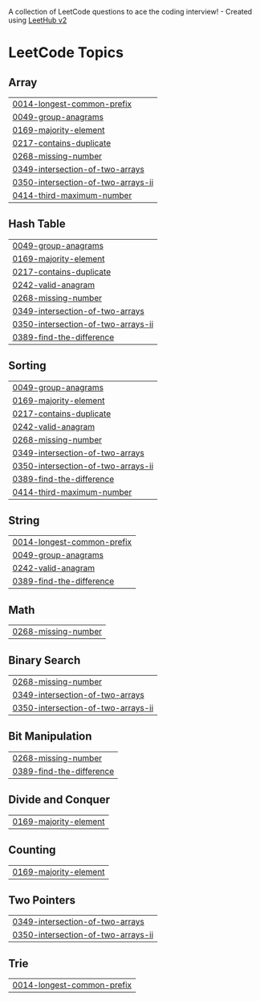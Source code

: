 A collection of LeetCode questions to ace the coding interview! - Created using [LeetHub v2](https://github.com/arunbhardwaj/LeetHub-2.0)
<!---LeetCode Topics Start-->
# LeetCode Topics
## Array
|  |
| ------- |
| [0014-longest-common-prefix](https://github.com/Gallind/LeetCode-Solutions/tree/master/0014-longest-common-prefix) |
| [0049-group-anagrams](https://github.com/Gallind/LeetCode-Solutions/tree/master/0049-group-anagrams) |
| [0169-majority-element](https://github.com/Gallind/LeetCode-Solutions/tree/master/0169-majority-element) |
| [0217-contains-duplicate](https://github.com/Gallind/LeetCode-Solutions/tree/master/0217-contains-duplicate) |
| [0268-missing-number](https://github.com/Gallind/LeetCode-Solutions/tree/master/0268-missing-number) |
| [0349-intersection-of-two-arrays](https://github.com/Gallind/LeetCode-Solutions/tree/master/0349-intersection-of-two-arrays) |
| [0350-intersection-of-two-arrays-ii](https://github.com/Gallind/LeetCode-Solutions/tree/master/0350-intersection-of-two-arrays-ii) |
| [0414-third-maximum-number](https://github.com/Gallind/LeetCode-Solutions/tree/master/0414-third-maximum-number) |
## Hash Table
|  |
| ------- |
| [0049-group-anagrams](https://github.com/Gallind/LeetCode-Solutions/tree/master/0049-group-anagrams) |
| [0169-majority-element](https://github.com/Gallind/LeetCode-Solutions/tree/master/0169-majority-element) |
| [0217-contains-duplicate](https://github.com/Gallind/LeetCode-Solutions/tree/master/0217-contains-duplicate) |
| [0242-valid-anagram](https://github.com/Gallind/LeetCode-Solutions/tree/master/0242-valid-anagram) |
| [0268-missing-number](https://github.com/Gallind/LeetCode-Solutions/tree/master/0268-missing-number) |
| [0349-intersection-of-two-arrays](https://github.com/Gallind/LeetCode-Solutions/tree/master/0349-intersection-of-two-arrays) |
| [0350-intersection-of-two-arrays-ii](https://github.com/Gallind/LeetCode-Solutions/tree/master/0350-intersection-of-two-arrays-ii) |
| [0389-find-the-difference](https://github.com/Gallind/LeetCode-Solutions/tree/master/0389-find-the-difference) |
## Sorting
|  |
| ------- |
| [0049-group-anagrams](https://github.com/Gallind/LeetCode-Solutions/tree/master/0049-group-anagrams) |
| [0169-majority-element](https://github.com/Gallind/LeetCode-Solutions/tree/master/0169-majority-element) |
| [0217-contains-duplicate](https://github.com/Gallind/LeetCode-Solutions/tree/master/0217-contains-duplicate) |
| [0242-valid-anagram](https://github.com/Gallind/LeetCode-Solutions/tree/master/0242-valid-anagram) |
| [0268-missing-number](https://github.com/Gallind/LeetCode-Solutions/tree/master/0268-missing-number) |
| [0349-intersection-of-two-arrays](https://github.com/Gallind/LeetCode-Solutions/tree/master/0349-intersection-of-two-arrays) |
| [0350-intersection-of-two-arrays-ii](https://github.com/Gallind/LeetCode-Solutions/tree/master/0350-intersection-of-two-arrays-ii) |
| [0389-find-the-difference](https://github.com/Gallind/LeetCode-Solutions/tree/master/0389-find-the-difference) |
| [0414-third-maximum-number](https://github.com/Gallind/LeetCode-Solutions/tree/master/0414-third-maximum-number) |
## String
|  |
| ------- |
| [0014-longest-common-prefix](https://github.com/Gallind/LeetCode-Solutions/tree/master/0014-longest-common-prefix) |
| [0049-group-anagrams](https://github.com/Gallind/LeetCode-Solutions/tree/master/0049-group-anagrams) |
| [0242-valid-anagram](https://github.com/Gallind/LeetCode-Solutions/tree/master/0242-valid-anagram) |
| [0389-find-the-difference](https://github.com/Gallind/LeetCode-Solutions/tree/master/0389-find-the-difference) |
## Math
|  |
| ------- |
| [0268-missing-number](https://github.com/Gallind/LeetCode-Solutions/tree/master/0268-missing-number) |
## Binary Search
|  |
| ------- |
| [0268-missing-number](https://github.com/Gallind/LeetCode-Solutions/tree/master/0268-missing-number) |
| [0349-intersection-of-two-arrays](https://github.com/Gallind/LeetCode-Solutions/tree/master/0349-intersection-of-two-arrays) |
| [0350-intersection-of-two-arrays-ii](https://github.com/Gallind/LeetCode-Solutions/tree/master/0350-intersection-of-two-arrays-ii) |
## Bit Manipulation
|  |
| ------- |
| [0268-missing-number](https://github.com/Gallind/LeetCode-Solutions/tree/master/0268-missing-number) |
| [0389-find-the-difference](https://github.com/Gallind/LeetCode-Solutions/tree/master/0389-find-the-difference) |
## Divide and Conquer
|  |
| ------- |
| [0169-majority-element](https://github.com/Gallind/LeetCode-Solutions/tree/master/0169-majority-element) |
## Counting
|  |
| ------- |
| [0169-majority-element](https://github.com/Gallind/LeetCode-Solutions/tree/master/0169-majority-element) |
## Two Pointers
|  |
| ------- |
| [0349-intersection-of-two-arrays](https://github.com/Gallind/LeetCode-Solutions/tree/master/0349-intersection-of-two-arrays) |
| [0350-intersection-of-two-arrays-ii](https://github.com/Gallind/LeetCode-Solutions/tree/master/0350-intersection-of-two-arrays-ii) |
## Trie
|  |
| ------- |
| [0014-longest-common-prefix](https://github.com/Gallind/LeetCode-Solutions/tree/master/0014-longest-common-prefix) |
<!---LeetCode Topics End-->